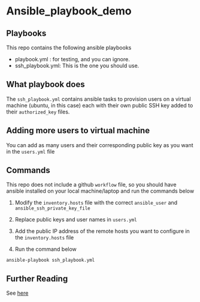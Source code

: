 # Ansible_playbook_demo

## Playbooks
This repo contains the following ansible playbooks

- playbook.yml : for testing, and you can ignore.
- ssh_playbook.yml: This is the one you should use.

## What playbook does
The `ssh_playbook.yml` contains ansible tasks to provision users on a virtual machine (ubuntu, in this case) each with their own public SSH key added to their `authorized_key` files.

## Adding more users to virtual machine
You can add as many users and their corresponding public key as you want in the `users.yml` file

## Commands
This repo does not include a github `workflow` file, so you should have ansible installed on your local machine/laptop and run the commands below

1. Modify the `inventory.hosts` file with the correct `ansible_user` and `ansible_ssh_private_key_file`

2. Replace public keys and user names in `users.yml`

3. Add the public IP address of the remote hosts you want to configure in the `inventory.hosts` file

4. Run the command below
```
ansible-playbook ssh_playbook.yml
```

## Further Reading
See [here](https://medium.com/@chandrapal/managing-linux-users-ssh-keys-using-ansible-39ee2fc24c16)